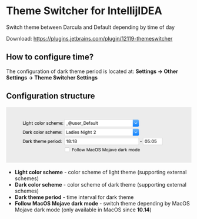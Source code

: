 # Theme Switcher for IntellijIDEA
Switch theme between Darcula and Default depending by time of day

Download: https://plugins.jetbrains.com/plugin/12119-themeswitcher

## How to configure time?
The configuration of dark theme period is located at: **Settings -> Other Settings -> Theme Switcher Settings**

## Configuration structure

![Config example](/assets/screenshot.png)

- **Light color scheme** - color scheme of light theme (supporting external schemes)
- **Dark color scheme** - color scheme of dark theme (supporting external schemes)
- **Dark theme period** - time interval for dark theme
- **Follow MacOS Mojave dark mode** - switch theme depending by MacOS Mojave dark mode (only available in MacOS since **10.14**)